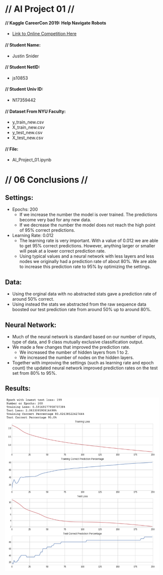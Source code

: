 # // **AI Project 01** //
#### // **Kaggle CareerCon 2019:** Help Navigate Robots

- [Link to Online Competition Here](https://www.kaggle.com/c/career-con-2019/overview)

#### // Student Name: 
- Justin Snider 

#### // Student NetID: 
- js10853

#### // Student Univ ID: 
- N17359442

#### // Dataset From NYU Faculty:
- y_train_new.csv
- X_train_new.csv
- y_test_new.csv
- X_test_new.csv

#### // File:
- AI_Project_01.ipynb

# // **06 Conclusions** // 
## Settings: 
- Epochs: 200 
  - If we increase the number the model is over trained. The predictions become very bad for any new data. 
  - If we decrease the number the model does not reach the high point of 95% correct predictions. 
- Learning Rate: 0.012
  - The learning rate is very important. With a value of 0.012 we are able to get 95% correct predictions. However, anything larger or smaller will peak at a lower correct prediction rate. 
  - Using typical values and a neural network with less layers and less nodes we originally had a prediction rate of about 80%. We are able to increase this prediction rate to 95% by optimizing the settings. 

## Data: 
- Using the orginal data with no abstracted stats gave a prediction rate of around 50% correct. 
- Using instead the stats we abstracted from the raw sequence data boosted our test prediction rate from around 50% up to around 80%. 

## Neural Network: 
- Much of the neural network is standard based on our number of inputs, type of data, and 9 class mutually exclusive classification output. 
- We made a few changes that improved the prediction rate.
  - We increased the number of hidden layers from 1 to 2. 
  - We increased the number of nodes on the hidden layers. 
- Together with improving the settings (such as learning rate and epoch count) the updated neural network improved prediction rates on the test set from 80% to 95%. 

## Results: 
![stats graph](https://raw.githubusercontent.com/aobject/NYU-AI-Project-01/master/images/Stats.png?token=AEVXDABE4CME4QBGHVBXZRC6MR5CU)
